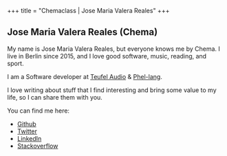 +++
title = "Chemaclass | Jose Maria Valera Reales"
+++

## Jose Maria Valera Reales (Chema)

My name is Jose Maria Valera Reales, but everyone knows me by Chema. 
I live in Berlin since 2015, and I love good software, music, reading, and sport.

I am a Software developer at [Teufel Audio](http://teufel.de) & [Phel-lang](http://phel-lang.org).

I love writing about stuff that I find interesting and bring some value to my life, so I can share them with you.

You can find me here:

- [Github](https://github.com/Chemaclass)
- [Twitter](https://twitter.com/Chemaclass)
- [LinkedIn](https://www.linkedin.com/in/jose-maria-valera-reales/)
- [Stackoverflow](https://stackoverflow.com/users/3454593/chemaclass)
